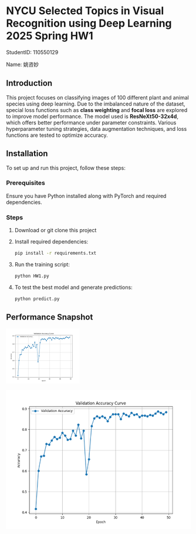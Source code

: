 # NYCU Selected Topics in Visual Recognition using Deep Learning 2025 Spring HW1

StudentID: 110550129

Name: 姚咨妙

## Introduction
This project focuses on classifying images of 100 different plant and animal species using deep learning. Due to the imbalanced nature of the dataset, special loss functions such as **class weighting** and **focal loss** are explored to improve model performance. The model used is **ResNeXt50-32x4d**, which offers better performance under parameter constraints. Various hyperparameter tuning strategies, data augmentation techniques, and loss functions are tested to optimize accuracy.

## Installation
To set up and run this project, follow these steps:

### Prerequisites
Ensure you have Python installed along with PyTorch and required dependencies.

### Steps
1. Download or git clone this project

2. Install required dependencies:
   ```bash
   pip install -r requirements.txt
   ```

3. Run the training script:
   ```bash
   python HW1.py
   ```

5. To test the best model and generate predictions:
   ```bash
   python predict.py
   ```

## Performance Snapshot

<img src="https://github.com/yuiolyzm/Selected-Topics-in-Visual-Recognition-using-Deep-Learning/blob/main/img/accuracy_curve.png" alt="drawing" width="200"/>

![image](https://github.com/yuiolyzm/Selected-Topics-in-Visual-Recognition-using-Deep-Learning/blob/main/img/accuracy_curve.png)

